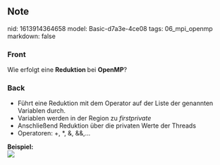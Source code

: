 ## Note
nid: 1613914364658
model: Basic-d7a3e-4ce08
tags: 06_mpi_openmp
markdown: false

### Front
Wie erfolgt eine <b>Reduktion </b>bei <b>OpenMP</b>?

### Back
<ul>
<li>Führt eine Reduktion mit dem Operator auf der Liste der genannten Variablen durch.</li>
<li>Variablen werden in der Region zu <em>firstprivate</em></li>
<li>Anschließend Reduktion über die privaten Werte der Threads</li>
<li>Operatoren: +, *, &, &&,…</li></ul><div><b>Beispiel:</b></div><div>
</div><div><img src="23748262.png">
</div>
